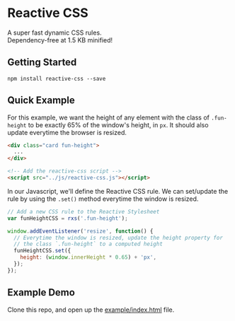 # Reactive CSS

A super fast dynamic CSS rules.<br>
Dependency-free at 1.5 KB minified!

## Getting Started
```
npm install reactive-css --save
```

## Quick Example

For this example, we want the height of any element with the class of `.fun-height` to be exactly 65% of the window's height, in `px`. It should also update everytime the browser is resized.

```html
<div class="card fun-height">
  ...
</div>

<!-- Add the reactive-css script -->
<script src="../js/reactive-css.js"></script>
```

In our Javascript, we'll define the Reactive CSS rule. We can set/update the rule by using the `.set()` method everytime the window is resized.

```js
// Add a new CSS rule to the Reactive Stylesheet
var funHeightCSS = rxs('.fun-height');

window.addEventListener('resize', function() {
  // Everytime the window is resized, update the height property for
  // the class `.fun-height` to a computed height
  funHeightCSS.set({
    height: (window.innerHeight * 0.65) + 'px',
  });
});
```


## Example Demo
Clone this repo, and open up the [example/index.html](https://github.com/ItsJonQ/reactive-css/blob/master/example/index.html) file.

